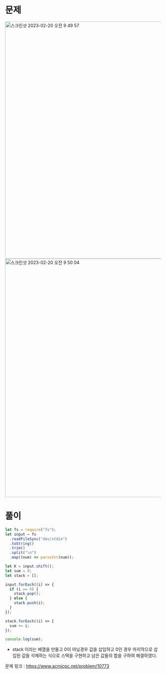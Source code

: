 # 문제

<img width="764" alt="스크린샷 2023-02-20 오전 9 49 57" src="https://user-images.githubusercontent.com/103481518/219986566-6ba7df36-d385-47b9-9b52-58c5dea624cc.png">



<img width="769" alt="스크린샷 2023-02-20 오전 9 50 04" src="https://user-images.githubusercontent.com/103481518/219986543-bb24fd4e-a849-4bad-aa68-155ee525de3a.png">

# 풀이

```javascript
let fs = require("fs");
let input = fs
  .readFileSync("dev/stdin")
  .toString()
  .trim()
  .split("\n")
  .map((num) => parseInt(num));

let K = input.shift();
let sum = 0;
let stack = [];

input.forEach((i) => {
  if (i == 0) {
    stack.pop();
  } else {
    stack.push(i);
  }
});

stack.forEach((i) => {
  sum += i;
});

console.log(sum);
```

- stack 이라는 배열을 만들고 0이 아닐경우 값을 삽입하고 0인 경우 마지막으로 삽입된 값을 삭제하는 식으로 스택을 구현하고 남은 값들의 합을 구하여 해결하였다.

문제 링크 : https://www.acmicpc.net/problem/10773
